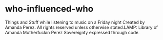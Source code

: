 # who-influenced-who
Things and Stuff while listening to music on a Friday night 
Created by Amanda Perez. All rights reserved unless otherwise stated.LAMP: Library of Amanda Motherfuckin Perez
Sovereignty expressed through code.
